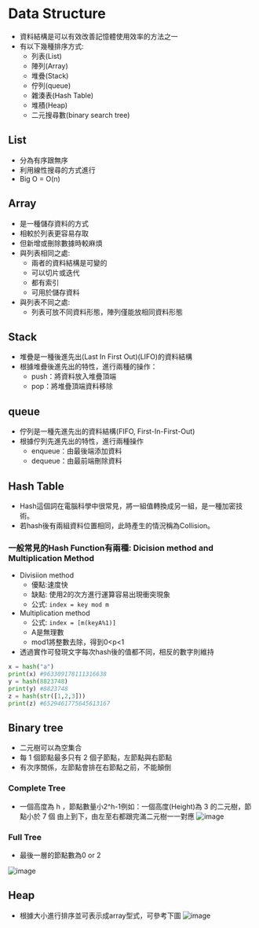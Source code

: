# Data Structure
* 資料結構是可以有效改善記憶體使用效率的方法之一
* 有以下幾種排序方式:
   * 列表(List)
   * 陣列(Array)
   * 堆疊(Stack)
   * 佇列(queue)
   * 雜湊表(Hash Table)
   * 堆積(Heap)
   * 二元搜尋數(binary search tree)
## List
* 分為有序跟無序
* 利用線性搜尋的方式進行
* Big O = O(n)
## Array 
* 是一種儲存資料的方式
* 相較於列表更容易存取
* 但新增或刪除數據時較麻煩
* 與列表相同之處:
   * 兩者的資料結構是可變的
   * 可以切片或迭代
   * 都有索引
   * 可用於儲存資料
* 與列表不同之處:
   * 列表可放不同資料形態，陣列僅能放相同資料形態

## Stack
* 堆疊是一種後進先出(Last In First Out)(LIFO)的資料結構
* 根據堆疊後進先出的特性，進行兩種的操作：
   * push：將資料放入堆疊頂端
   * pop：將堆疊頂端資料移除

## queue
* 佇列是一種先進先出的資料結構(FIFO, First-In-First-Out)
* 根據佇列先進先出的特性，進行兩種操作
   * enqueue：由最後端添加資料
   * dequeue：由最前端刪除資料
## Hash Table
* Hash這個詞在電腦科學中很常見，將一組值轉換成另一組，是一種加密技術。
* 若hash後有兩組資料位置相同，此時產生的情況稱為Collision。
### 一般常見的Hash Function有兩種: Dicision method and Multiplication Method
* Divisiion method
   * 優點:速度快
   * 缺點: 使用2的次方進行運算容易出現衝突現象
   * 公式: ```index = key mod m```
* Multiplication method
   * 公式: ```index = [m(keyA%1)]```
   * A是無理數
   * mod1將整數去除，得到0<p<1
* 透過實作可發現文字每次hash後的值都不同，相反的數字則維持   
```python
x = hash("a")
print(x) #963309178111316638
y = hash(8823748)
print(y) #8823748
z = hash(str([1,2,3]))
print(z) #6529461775645613167
```
## Binary tree
* 二元樹可以為空集合
* 每 1 個節點最多只有 2 個子節點，左節點與右節點
* 有次序關係，左節點會排在右節點之前，不能顛倒
### Complete Tree
* 一個高度為 h ，節點數量小2^h-1例如：一個高度(Height)為 3 的二元樹，節點小於 7 個
由上到下，由左至右都跟完滿二元樹一一對應
![image](https://user-images.githubusercontent.com/62127656/156524328-86f5469d-c053-46c5-b06b-c2857133e9bb.png)

### Full Tree
* 最後一層的節點數為0 or 2

![image](https://user-images.githubusercontent.com/62127656/156524345-e85bcd03-c570-4000-bb82-e7319df622c2.png)

## Heap
* 根據大小進行排序並可表示成array型式，可參考下圖
![image](https://user-images.githubusercontent.com/62127656/156524787-cbfaab78-5749-4feb-bc30-3e02ec5be44a.png)
